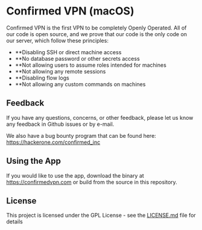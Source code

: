 # Confirmed VPN (macOS)

Confirmed VPN is the first VPN to be completely Openly Operated. All of our code is open source, and we prove that our code is the only code on our server, which follow these principles:

* **Disabling SSH or direct machine access
* **No database password or other secrets access
* **Not allowing users to assume roles intended for machines
* **Not allowing any remote sessions
* **Disabling flow logs
* **Not allowing any custom commands on machines


## Feedback
If you have any questions, concerns, or other feedback, please let us know any feedback in Github issues or by e-mail.

We also have a bug bounty program that can be found here: https://hackerone.com/confirmed_inc

## Using the App

If you would like to use the app, download the binary at https://confirmedvpn.com or build from the source in this repository.

## License

This project is licensed under the GPL License - see the [LICENSE.md](LICENSE.md) file for details



